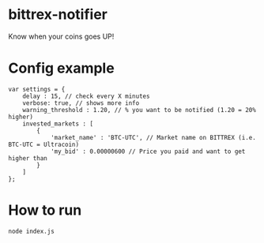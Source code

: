 # bittrex-notifier
Know when your coins goes UP!

# Config example

```
var settings = {
    delay : 15, // check every X minutes
    verbose: true, // shows more info
    warning_threshold : 1.20, // % you want to be notified (1.20 = 20% higher)
    invested_markets : [
        {
            'market_name' : 'BTC-UTC', // Market name on BITTREX (i.e. BTC-UTC = Ultracoin)
            'my_bid' : 0.00000600 // Price you paid and want to get higher than
        }
    ]
};
```

# How to run
`node index.js`
